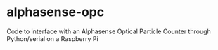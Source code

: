 # alphasense-opc
Code to interface with an Alphasense Optical Particle Counter through Python/serial on a Raspberry Pi

